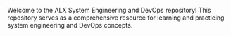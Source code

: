 Welcome to the ALX System Engineering and DevOps repository! This repository serves as a comprehensive resource for learning and practicing system engineering and DevOps concepts.

